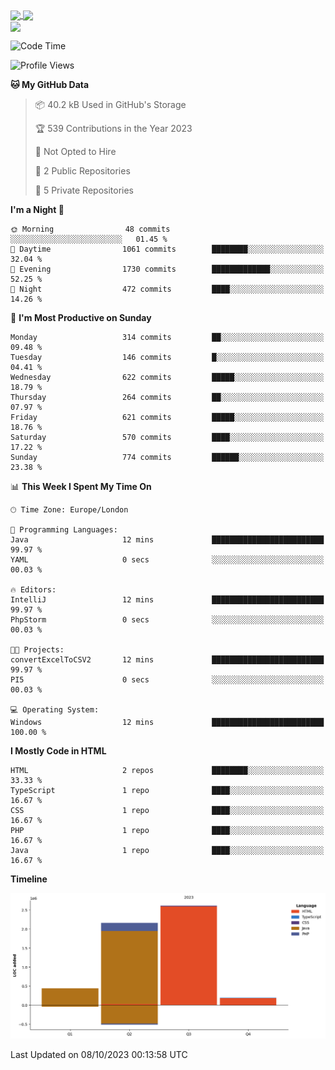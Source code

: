 <a href="https://github.com/ruben1132/github-readme-stats">
  <img height=200 align="center" src="https://ruben1132-vercel.vercel.app/api?username=ruben1132&hide_border=true&theme=github_dark&show_icons=true" />
</a>
<a href="https://github.com/ruben1132/">
  <img height=200 align="center" src="https://ruben1132-vercel.vercel.app/api/top-langs?username=ruben1132&hide_border=true&theme=github_dark&show_icons=true&layout=compact&langs_count=10&card_width=320" />
</a>

<br>
<a href="https://wakatime.com/@Ruben1132">
  <img height=200 align="center" src="https://github-readme-stats.vercel.app/api/wakatime?username=ruben1132&hide_border=true&theme=github_dark&show_icons=true" />
</a>

<br>

<!--START_SECTION:waka-->
![Code Time](http://img.shields.io/badge/Code%20Time-12%20mins-blue)

![Profile Views](http://img.shields.io/badge/Profile%20Views-0-blue)

**🐱 My GitHub Data** 

> 📦 40.2 kB Used in GitHub's Storage 
 > 
> 🏆 539 Contributions in the Year 2023
 > 
> 🚫 Not Opted to Hire
 > 
> 📜 2 Public Repositories 
 > 
> 🔑 5 Private Repositories 
 > 
**I'm a Night 🦉** 

```text
🌞 Morning                48 commits          ░░░░░░░░░░░░░░░░░░░░░░░░░   01.45 % 
🌆 Daytime                1061 commits        ████████░░░░░░░░░░░░░░░░░   32.04 % 
🌃 Evening                1730 commits        █████████████░░░░░░░░░░░░   52.25 % 
🌙 Night                  472 commits         ████░░░░░░░░░░░░░░░░░░░░░   14.26 % 
```
📅 **I'm Most Productive on Sunday** 

```text
Monday                   314 commits         ██░░░░░░░░░░░░░░░░░░░░░░░   09.48 % 
Tuesday                  146 commits         █░░░░░░░░░░░░░░░░░░░░░░░░   04.41 % 
Wednesday                622 commits         █████░░░░░░░░░░░░░░░░░░░░   18.79 % 
Thursday                 264 commits         ██░░░░░░░░░░░░░░░░░░░░░░░   07.97 % 
Friday                   621 commits         █████░░░░░░░░░░░░░░░░░░░░   18.76 % 
Saturday                 570 commits         ████░░░░░░░░░░░░░░░░░░░░░   17.22 % 
Sunday                   774 commits         ██████░░░░░░░░░░░░░░░░░░░   23.38 % 
```


📊 **This Week I Spent My Time On** 

```text
🕑︎ Time Zone: Europe/London

💬 Programming Languages: 
Java                     12 mins             █████████████████████████   99.97 % 
YAML                     0 secs              ░░░░░░░░░░░░░░░░░░░░░░░░░   00.03 % 

🔥 Editors: 
IntelliJ                 12 mins             █████████████████████████   99.97 % 
PhpStorm                 0 secs              ░░░░░░░░░░░░░░░░░░░░░░░░░   00.03 % 

🐱‍💻 Projects: 
convertExcelToCSV2       12 mins             █████████████████████████   99.97 % 
PI5                      0 secs              ░░░░░░░░░░░░░░░░░░░░░░░░░   00.03 % 

💻 Operating System: 
Windows                  12 mins             █████████████████████████   100.00 % 
```

**I Mostly Code in HTML** 

```text
HTML                     2 repos             ████████░░░░░░░░░░░░░░░░░   33.33 % 
TypeScript               1 repo              ████░░░░░░░░░░░░░░░░░░░░░   16.67 % 
CSS                      1 repo              ████░░░░░░░░░░░░░░░░░░░░░   16.67 % 
PHP                      1 repo              ████░░░░░░░░░░░░░░░░░░░░░   16.67 % 
Java                     1 repo              ████░░░░░░░░░░░░░░░░░░░░░   16.67 % 
```



**Timeline**

![Lines of Code chart](https://raw.githubusercontent.com/ruben1132/ruben1132/main/assets/bar_graph.png)


 Last Updated on 08/10/2023 00:13:58 UTC
<!--END_SECTION:waka-->
